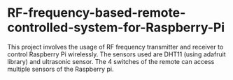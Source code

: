 # RF-frequency-based-remote-controlled-system-for-Raspberry-Pi
This project involves the usage of RF frequency transmitter and receiver to control Raspberry Pi wirelessly.
The sensors used are DHT11 (using adafruit library) and ultrasonic sensor.
The 4 switches of the remote can access multiple sensors of the Raspberry pi.

